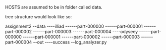 HOSTS are assumed to be in folder called data.

tree structure would look like so:

assignment2
--data
----illiad
------part-000000
------part-000001
------part-000002
------part-000003
------part-000004
----odyseey
------part-000000
------part-000001
------part-000002
------part-000003
------part-000004
--out
----success
--log_analyzer.py
